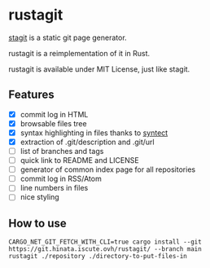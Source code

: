 # rustagit

[stagit](https://git.codemadness.org/stagit/) is a static git page generator.

rustagit is a reimplementation of it in Rust.

rustagit is available under MIT License, just like stagit.

## Features

 - [x] commit log in HTML
 - [x] browsable files tree
 - [x] syntax highlighting in files thanks to [syntect](https://lib.rs/crates/syntect)
 - [x] extraction of .git/description and .git/url
 - [ ] list of branches and tags
 - [ ] quick link to README and LICENSE
 - [ ] generator of common index page for all repositories
 - [ ] commit log in RSS/Atom
 - [ ] line numbers in files
 - [ ] nice styling

## How to use

```shell
CARGO_NET_GIT_FETCH_WITH_CLI=true cargo install --git https://git.hinata.iscute.ovh/rustagit/ --branch main
rustagit ./repository ./directory-to-put-files-in
```
